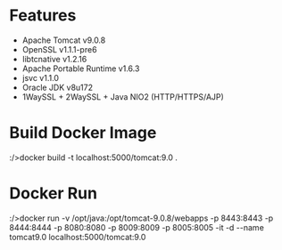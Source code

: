 # Features
- Apache Tomcat v9.0.8
- OpenSSL v1.1.1-pre6
- libtcnative v1.2.16
- Apache Portable Runtime v1.6.3
- jsvc v1.1.0
- Oracle JDK v8u172
- 1WaySSL + 2WaySSL + Java NIO2 (HTTP/HTTPS/AJP)

# Build Docker Image
:/>docker build -t localhost:5000/tomcat:9.0 .

# Docker Run
:/>docker run -v /opt/java:/opt/tomcat-9.0.8/webapps -p 8443:8443 -p 8444:8444 -p 8080:8080 -p 8009:8009 -p 8005:8005 -it -d --name tomcat9.0 localhost:5000/tomcat:9.0

